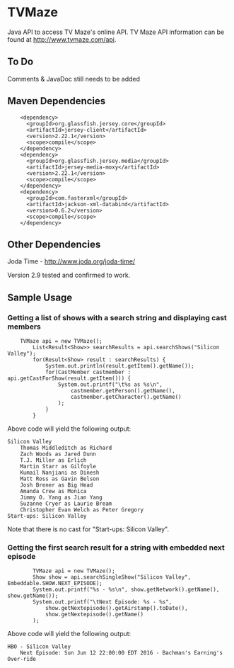 # TVMaze
Java API to access TV Maze's online API.
TV Maze API information can be found at http://www.tvmaze.com/api.

## To Do
Comments & JavaDoc still needs to be added

## Maven Dependencies
```
    <dependency>
      <groupId>org.glassfish.jersey.core</groupId>
      <artifactId>jersey-client</artifactId>
      <version>2.22.1</version>
      <scope>compile</scope>
    </dependency>
    <dependency>
      <groupId>org.glassfish.jersey.media</groupId>
      <artifactId>jersey-media-moxy</artifactId>
      <version>2.22.1</version>
      <scope>compile</scope>
    </dependency>
    <dependency>
      <groupId>com.fasterxml</groupId>
      <artifactId>jackson-xml-databind</artifactId>
      <version>0.6.2</version>
      <scope>compile</scope>
    </dependency>
```

## Other Dependencies
Joda Time - http://www.joda.org/joda-time/

Version 2.9 tested and confirmed to work.
    
## Sample Usage
### Getting a list of shows with a search string and displaying cast members
```
    TVMaze api = new TVMaze();
		List<Result<Show>> searchResults = api.searchShows("Silicon Valley");
		for(Result<Show> result : searchResults) {
			System.out.println(result.getItem().getName());
			for(CastMember castmember : api.getCastForShow(result.getItem())) {
				System.out.printf("\t%s as %s\n", 
					castmember.getPerson().getName(), 
					castmember.getCharacter().getName()
				);
			}
		}
```
Above code will yield the following output:
```
Silicon Valley
	Thomas Middleditch as Richard
	Zach Woods as Jared Dunn
	T.J. Miller as Erlich
	Martin Starr as Gilfoyle
	Kumail Nanjiani as Dinesh
	Matt Ross as Gavin Belson
	Josh Brener as Big Head
	Amanda Crew as Monica
	Jimmy O. Yang as Jian Yang
	Suzanne Cryer as Laurie Bream
	Christopher Evan Welch as Peter Gregory
Start-ups: Silicon Valley
```
Note that there is no cast for "Start-ups: Silicon Valley".

### Getting the first search result for a string with embedded next episode
```
		TVMaze api = new TVMaze();
		Show show = api.searchSingleShow("Silicon Valley", Embeddable.SHOW.NEXT_EPISODE);
		System.out.printf("%s - %s\n", show.getNetwork().getName(), show.getName());
		System.out.printf("\tNext Episode: %s - %s", 
			show.getNextepisode().getAirstamp().toDate(), 
			show.getNextepisode().getName()
		);
```
Above code will yield the following output:
```
HBO - Silicon Valley
	Next Episode: Sun Jun 12 22:00:00 EDT 2016 - Bachman's Earning's Over-ride
```
